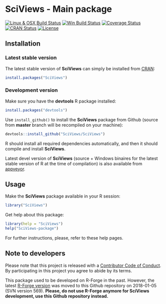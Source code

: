 # SciViews - Main package

[![Linux & OSX Build Status](https://travis-ci.com/SciViews/SciViews.svg )](https://travis-ci.com/SciViews/SciViews)
[![Win Build Status](https://ci.appveyor.com/api/projects/status/github/SciViews/SciViews?branch=master&svg=true)](https://ci.appveyor.com/project/phgrosjean/SciViews)
[![Coverage Status](https://img.shields.io/codecov/c/github/SciViews/SciViews/master.svg)
](https://codecov.io/github/SciViews/SciViews?branch=master)
[![CRAN Status](https://www.r-pkg.org/badges/version/SciViews)](https://cran.r-project.org/package=SciViews)
[![License](https://img.shields.io/badge/license-GPL-blue.svg)](https://www.gnu.org/licenses/gpl-2.0.html)


## Installation

### Latest stable version

The latest stable version of **SciViews** can simply be installed from [CRAN](http://cran.r-project.org):

```r
install.packages("SciViews")
```


### Development version

Make sure you have the **devtools** R package installed:

```r
install.packages("devtools")
```

Use `install_github()` to install the **SciViews** package from Github (source from **master** branch will be recompiled on your machine):

```r
devtools::install_github("SciViews/SciViews")
```

R should install all required dependencies automatically, and then it should compile and install **SciViews**.

Latest devel version of **SciViews** (source + Windows binaires for the latest stable version of R at the time of compilation) is also available from [appveyor](https://ci.appveyor.com/project/phgrosjean/SciViews/build/artifacts).


## Usage

Make the **SciViews** package available in your R session:

```r
library("SciViews")
```

Get help about this package:

```r
library(help = "SciViews")
help("SciViews-package")
```

For further instructions, please, refer to these help pages.


## Note to developers

Please note that this project is released with a [Contributor Code of Conduct](CONDUCT.md). By participating in this project you agree to abide by its terms.


This package used to be developed on R-Forge in the past. However, the latest [R-Forge version](https://r-forge.r-project.org/projects/sciviews/) was moved to this Github repository on 2018-01-05 (SVN version 569). **Please, do not use R-Forge anymore for SciViews development, use this Github repository instead.**
